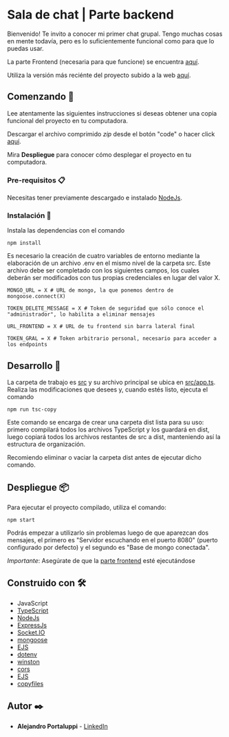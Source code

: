 # Sala de chat | Parte backend

Bienvenido! Te invito a conocer mi primer chat grupal. Tengo muchas cosas en mente todavía, pero es lo suficientemente funcional como para que lo puedas usar.

La parte Frontend (necesaria para que funcione) se encuentra [aquí](https://github.com/Ale6100/Chat-ts-parte-front.git).

Utiliza la versión más reciénte del proyecto subido a la web [aquí](https://chat-ts.netlify.app/).

## Comenzando 🚀

Lee atentamente las siguientes instrucciones si deseas obtener una copia funcional del proyecto en tu computadora.

Descargar el archivo comprimido _zip_ desde el botón "code" o hacer click [aquí](https://github.com/Ale6100/Chat-js/archive/refs/heads/main.zip).

Mira **Despliegue** para conocer cómo desplegar el proyecto en tu computadora.

### Pre-requisitos 📋

Necesitas tener previamente descargado e instalado [NodeJs](https://nodejs.org/).

### Instalación 🔧

Instala las dependencias con el comando

```
npm install
```

Es necesario la creación de cuatro variables de entorno mediante la elaboración de un archivo .env en el mismo nivel de la carpeta src. Este archivo debe ser completado con los siguientes campos, los cuales deberán ser modificados con tus propias credenciales en lugar del valor X.

```env
MONGO_URL = X # URL de mongo, la que ponemos dentro de mongoose.connect(X)

TOKEN_DELETE_MESSAGE = X # Token de seguridad que sólo conoce el "administrador", lo habilita a eliminar mensajes

URL_FRONTEND = X # URL de tu frontend sin barra lateral final

TOKEN_GRAL = X # Token arbitrario personal, necesario para acceder a los endpoints
```

## Desarrollo 👷

La carpeta de trabajo es [src](/src) y su archivo principal se ubica en [src/app.ts](src/app.ts). Realiza las modificaciones que desees y, cuando estés listo, ejecuta el comando

```
npm run tsc-copy
```

Este comando se encarga de crear una carpeta dist lista para su uso: primero compilará todos los archivos TypeScript y los guardará en dist, luego copiará todos los archivos restantes de src a dist, manteniendo así la estructura de organización.

Recomiendo eliminar o vaciar la carpeta dist antes de ejecutar dicho comando.

## Despliegue 📦

Para ejecutar el proyecto compilado, utiliza el comando:

```
npm start
```

Podrás empezar a utilizarlo sin problemas luego de que aparezcan dos mensajes, el primero es "Servidor escuchando en el puerto 8080" (puerto configurado por defecto) y el segundo es "Base de mongo conectada".

*Importante*: Asegúrate de que la [parte frontend](https://github.com/Ale6100/Chat-ts-parte-front.git) esté ejecutándose

## Construido con 🛠️

* JavaScript
* [TypeScript](https://www.typescriptlang.org/)
* [NodeJs](https://nodejs.org/)
* [ExpressJs](https://expressjs.com/)
* [Socket.IO](https://socket.io/)
* [mongoose](https://mongoosejs.com/)
* [EJS](https://ejs.co/)
* [dotenv](https://www.npmjs.com/package/dotenv)
* [winston](https://www.npmjs.com/package/winston)
* [cors](https://www.npmjs.com/package/cors)
* [EJS](https://ejs.co/)
* [copyfiles](https://www.npmjs.com/package/copyfiles)

## Autor ✒️

* **Alejandro Portaluppi** - [LinkedIn](https://www.linkedin.com/in/alejandro-portaluppi/)

